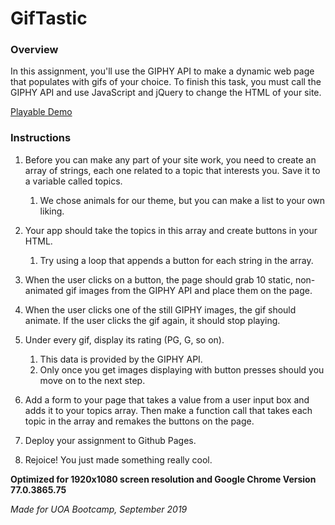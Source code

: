 # GifTastic

### Overview

In this assignment, you'll use the GIPHY API to make a dynamic web page that populates with gifs of your choice. To finish this task, you must call the GIPHY API and use JavaScript and jQuery to change the HTML of your site.

[Playable Demo](https://malinkamell.github.io/GifTastic/)


### Instructions


1. Before you can make any part of your site work, you need to create an array of strings, each one related to a topic that interests you. Save it to a variable called topics.
    1. We chose animals for our theme, but you can make a list to your own liking.

1. Your app should take the topics in this array and create buttons in your HTML.
    1. Try using a loop that appends a button for each string in the array.


1. When the user clicks on a button, the page should grab 10 static, non-animated gif images from the GIPHY API and place them on the page.

1. When the user clicks one of the still GIPHY images, the gif should animate. If the user clicks the gif again, it should stop playing.

1. Under every gif, display its rating (PG, G, so on).
    1. This data is provided by the GIPHY API.
    1. Only once you get images displaying with button presses should you move on to the next step.


1. Add a form to your page that takes a value from a user input box and adds it to your topics array. Then make a function call that takes each topic in the array and remakes the buttons on the page.

1. Deploy your assignment to Github Pages.
1. Rejoice! You just made something really cool.


**Optimized for 1920x1080 screen resolution and Google Chrome Version 77.0.3865.75**

_Made for UOA Bootcamp, September 2019_